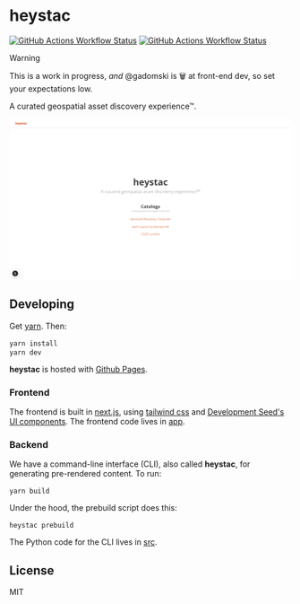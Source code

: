 # heystac

[![GitHub Actions Workflow Status](https://img.shields.io/github/actions/workflow/status/gadomski/heystac/ci.yaml?style=for-the-badge)](https://github.com/gadomski/heystac/actions/workflows/ci.yaml)
[![GitHub Actions Workflow Status](https://img.shields.io/github/actions/workflow/status/gadomski/heystac/pages.yaml?style=for-the-badge&label=pages)](https://github.com/gadomski/heystac/actions/workflows/pages.yaml)

> [!WARNING]
> This is a work in progress, _and_ @gadomski is 🗑️ at front-end dev, so set your expectations low.

A curated geospatial asset discovery experience™.

![The heystac home page](./img/home.png)

## Developing

Get [yarn](https://yarnpkg.com/).
Then:

```shell
yarn install
yarn dev
```

**heystac** is hosted with [Github Pages](https://github.com/gadomski/heystac/deployments/github-pages).

### Frontend

The frontend is built in [next.js](https://nextjs.org/), using [tailwind css](https://tailwindcss.com/) and [Development Seed's UI components](https://ui.ds.io).
The frontend code lives in [app](./app/).

### Backend

We have a command-line interface (CLI), also called **heystac**, for generating pre-rendered content.
To run:

```shell
yarn build
```

Under the hood, the prebuild script does this:

```shell
heystac prebuild
```

The Python code for the CLI lives in [src](./src/).

## License

MIT
